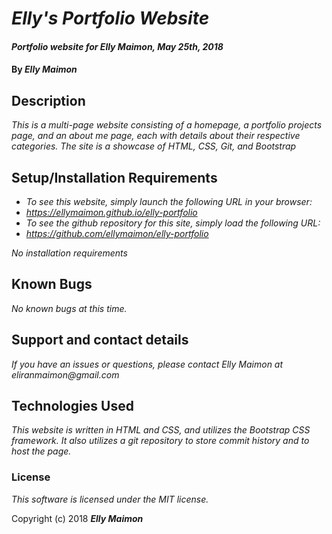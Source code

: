 # _Elly's Portfolio Website_

#### _Portfolio website for Elly Maimon, May 25th, 2018_

#### By _Elly Maimon_

## Description

_This is a multi-page website consisting of a homepage, a portfolio projects page, and an about me page, each with details about their respective categories. The site is a showcase of HTML, CSS, Git, and Bootstrap_

## Setup/Installation Requirements

* _To see this website, simply launch the following URL in your browser:_
* _https://ellymaimon.github.io/elly-portfolio_
* _To see the github repository for this site, simply load the following URL:_
* _https://github.com/ellymaimon/elly-portfolio_

_No installation requirements_

## Known Bugs

_No known bugs at this time._

## Support and contact details

_If you have an issues or questions, please contact Elly Maimon at eliranmaimon@gmail.com_

## Technologies Used

_This website is written in HTML and CSS, and utilizes the Bootstrap CSS framework. It also utilizes a git repository to store commit history and to host the page._

### License

*This software is licensed under the MIT license.*

Copyright (c) 2018 **_Elly Maimon_**
